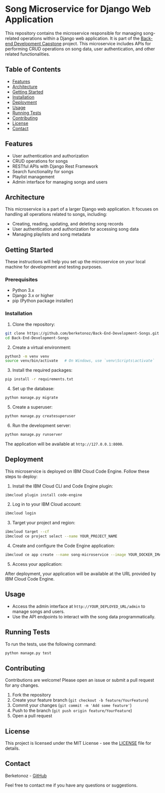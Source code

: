 # Song Microservice for Django Web Application

This repository contains the microservice responsible for managing song-related operations within a Django web application. It is part of the [Back-end Development Capstone](https://github.com/berketonoz/Back-end-Development-Capstone) project. This microservice includes APIs for performing CRUD operations on song data, user authentication, and other related functionalities.

## Table of Contents

- [Features](#features)
- [Architecture](#architecture)
- [Getting Started](#getting-started)
- [Installation](#installation)
- [Deployment](#deployment)
- [Usage](#usage)
- [Running Tests](#running-tests)
- [Contributing](#contributing)
- [License](#license)
- [Contact](#contact)

## Features

- User authentication and authorization
- CRUD operations for songs
- RESTful APIs with Django Rest Framework
- Search functionality for songs
- Playlist management
- Admin interface for managing songs and users

## Architecture

This microservice is a part of a larger Django web application. It focuses on handling all operations related to songs, including:

- Creating, reading, updating, and deleting song records
- User authentication and authorization for accessing song data
- Managing playlists and song metadata

## Getting Started

These instructions will help you set up the microservice on your local machine for development and testing purposes.

### Prerequisites

- Python 3.x
- Django 3.x or higher
- pip (Python package installer)

### Installation

1. Clone the repository:

```bash
git clone https://github.com/berketonoz/Back-End-Development-Songs.git
cd Back-End-Development-Songs
```

2. Create a virtual environment:

```bash
python3 -m venv venv
source venv/bin/activate   # On Windows, use `venv\Scripts\activate`
```

3. Install the required packages:

```bash
pip install -r requirements.txt
```

4. Set up the database:

```bash
python manage.py migrate
```

5. Create a superuser:

```bash
python manage.py createsuperuser
```

6. Run the development server:

```bash
python manage.py runserver
```

The application will be available at `http://127.0.0.1:8000`.

## Deployment

This microservice is deployed on IBM Cloud Code Engine. Follow these steps to deploy:

1. Install the IBM Cloud CLI and Code Engine plugin:

```bash
ibmcloud plugin install code-engine
```

2. Log in to your IBM Cloud account:

```bash
ibmcloud login
```

3. Target your project and region:

```bash
ibmcloud target --cf
ibmcloud ce project select --name YOUR_PROJECT_NAME
```

4. Create and configure the Code Engine application:

```bash
ibmcloud ce app create --name song-microservice --image YOUR_DOCKER_IMAGE --cpu 1 --memory 2G --port 8080 --min-scale 1 --max-scale 3
```

5. Access your application:

After deployment, your application will be available at the URL provided by IBM Cloud Code Engine.

## Usage

- Access the admin interface at `http://YOUR_DEPLOYED_URL/admin` to manage songs and users.
- Use the API endpoints to interact with the song data programmatically.

## Running Tests

To run the tests, use the following command:

```bash
python manage.py test
```

## Contributing

Contributions are welcome! Please open an issue or submit a pull request for any changes.

1. Fork the repository
2. Create your feature branch (`git checkout -b feature/YourFeature`)
3. Commit your changes (`git commit -m 'Add some feature'`)
4. Push to the branch (`git push origin feature/YourFeature`)
5. Open a pull request

## License

This project is licensed under the MIT License - see the [LICENSE](LICENSE) file for details.

## Contact

Berketonoz - [GitHub](https://github.com/berketonoz)

Feel free to contact me if you have any questions or suggestions.
